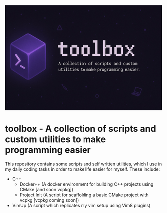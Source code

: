 ![](./misc/0578EDC9-B6F4-458F-9796-BD3AC61214C9.jpeg)
# toolbox - A collection of scripts and custom utilities to make programming easier

This repository contains some scripts and self written utilities, which I use in my daily coding tasks in order to make life easier for myself. These include:

- C++
    - Docker++ (A docker environment for building C++ projects using CMake [and soon vcpkg])
    - Project Init (A script for scaffolding a basic CMake project with vcpkg [vcpkg coming soon])
- VimUp (A script which replicates my vim setup using Vim8 plugins)